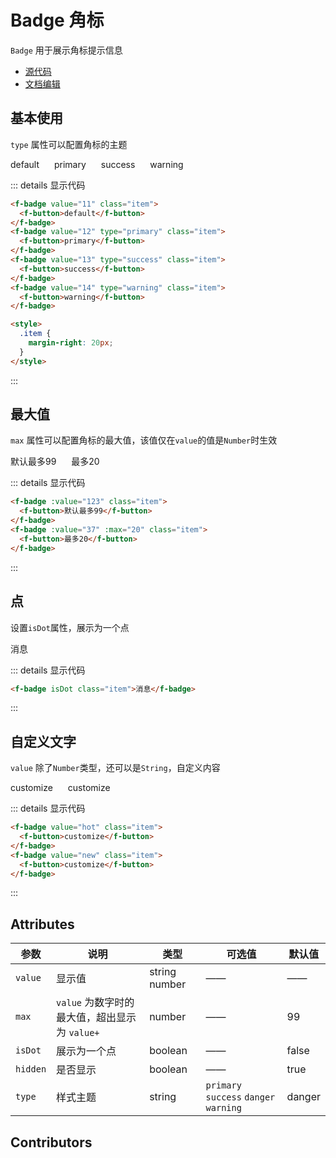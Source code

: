 # Badge 角标

`Badge` 用于展示角标提示信息

- [源代码](https://github.com/FightingDesign/fighting-design/tree/master/packages/fighting-components/badge)
- [文档编辑](https://github.com/FightingDesign/fighting-design/blob/master/docs/docs/components/badge.md)

## 基本使用

`type` 属性可以配置角标的主题

<f-badge value="11" class="item">
  <f-button>default</f-button>
</f-badge>
<f-badge value="12" type="primary" class="item">
  <f-button>primary</f-button>
</f-badge>
<f-badge value="13" type="success" class="item">
  <f-button>success</f-button>
</f-badge>
<f-badge value="14" type="warning" class="item">
  <f-button>warning</f-button>
</f-badge>

<style>
  .item {
    margin-right: 20px;
  }
</style>

::: details 显示代码

```html
<f-badge value="11" class="item">
  <f-button>default</f-button>
</f-badge>
<f-badge value="12" type="primary" class="item">
  <f-button>primary</f-button>
</f-badge>
<f-badge value="13" type="success" class="item">
  <f-button>success</f-button>
</f-badge>
<f-badge value="14" type="warning" class="item">
  <f-button>warning</f-button>
</f-badge>

<style>
  .item {
    margin-right: 20px;
  }
</style>
```

:::

## 最大值

`max` 属性可以配置角标的最大值，该值仅在`value`的值是`Number`时生效

<f-badge :value="123" class="item">
  <f-button>默认最多99</f-button>
</f-badge>
<f-badge :value="37" :max="20" class="item">
  <f-button>最多20</f-button>
</f-badge>

::: details 显示代码

```html
<f-badge :value="123" class="item">
  <f-button>默认最多99</f-button>
</f-badge>
<f-badge :value="37" :max="20" class="item">
  <f-button>最多20</f-button>
</f-badge>
```

:::

## 点

设置`isDot`属性，展示为一个点

<f-badge isDot class="item">消息</f-badge>

::: details 显示代码

```html
<f-badge isDot class="item">消息</f-badge>
```

:::

## 自定义文字

`value` 除了`Number`类型，还可以是`String`，自定义内容

<f-badge value="hot" class="item">
  <f-button>customize</f-button>
</f-badge>
<f-badge value="new" class="item">
  <f-button>customize</f-button>
</f-badge>

::: details 显示代码

```html
<f-badge value="hot" class="item">
  <f-button>customize</f-button>
</f-badge>
<f-badge value="new" class="item">
  <f-button>customize</f-button>
</f-badge>
```

:::

## Attributes

| 参数     | 说明                                          | 类型          | 可选值                                  | 默认值 |
| -------- | --------------------------------------------- | ------------- | --------------------------------------- | ------ |
| `value`  | 显示值                                        | string number | ——                                      | ——     |
| `max`    | `value` 为数字时的最大值，超出显示为 `value+` | number        | ——                                      | 99     |
| `isDot`  | 展示为一个点                                  | boolean       | ——                                      | false  |
| `hidden` | 是否显示                                      | boolean       | ——                                      | true   |
| `type`   | 样式主题                                      | string        | `primary` `success` `danger` `warning ` | danger |

## Contributors

<a href="https://github.com/Tyh2001" target="_blank">
  <f-avatar round src="https://avatars.githubusercontent.com/u/73180970?v=4" />
</a>

<a href="https://github.com/xluoyu" target="_blank">
  <f-avatar round src="https://avatars.githubusercontent.com/u/36356701?v=4" />
</a>
